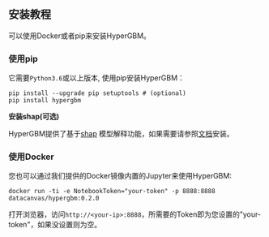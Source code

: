 ## 安装教程
可以使用Docker或者pip来安装HyperGBM。

### 使用pip
它需要`Python3.6`或以上版本, 使用pip安装HyperGBM：
```shell script
pip install --upgrade pip setuptools # (optional)
pip install hypergbm 
```

**安装shap(可选)**

HyperGBM提供了基于[shap](https://github.com/slundberg/shap) 模型解释功能，如果需要请参照[文档](how_to/install_shap.md)安装。

### 使用Docker
您也可以通过我们提供的Docker镜像内置的Jupyter来使用HyperGBM:
```shell script
docker run -ti -e NotebookToken="your-token" -p 8888:8888 datacanvas/hypergbm:0.2.0
```

打开浏览器，访问`http://<your-ip>:8888`，所需要的Token即为您设置的"your-token"，如果没设置则为空。
